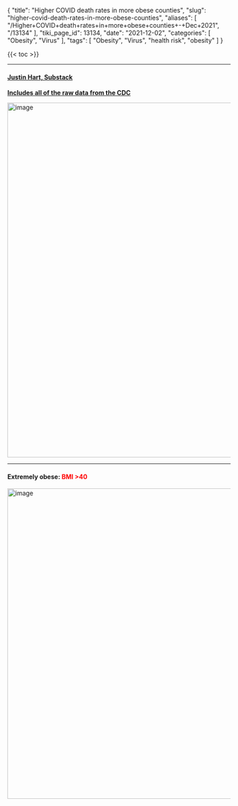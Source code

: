 {
    "title": "Higher COVID death rates in more obese counties",
    "slug": "higher-covid-death-rates-in-more-obese-counties",
    "aliases": [
        "/Higher+COVID+death+rates+in+more+obese+counties+-+Dec+2021",
        "/13134"
    ],
    "tiki_page_id": 13134,
    "date": "2021-12-02",
    "categories": [
        "Obesity",
        "Virus"
    ],
    "tags": [
        "Obesity",
        "Virus",
        "health risk",
        "obesity"
    ]
}


{{< toc >}}

---

#### [Justin Hart, Substack](https://covidreason.substack.com/p/the-ultimate-single-data-file)

 **[Includes all of the raw data from the CDC](https://docs.google.com/spreadsheets/d/12c3D7q3M_o9Y3E9WaUGbZ0b7gHRMxsNE/edit#gid=1764460812)** 

<img src="https://d378j1rmrlek7x.cloudfront.net/attachments/png/us-covid-vs-obesity.png" alt="image" width="800">

---

#### Extremely obese: <span style="color:#F00;">BMI >40</span>

<img src="https://d378j1rmrlek7x.cloudfront.net/attachments/jpeg/bmi-chart.jpg" alt="image" width="700">